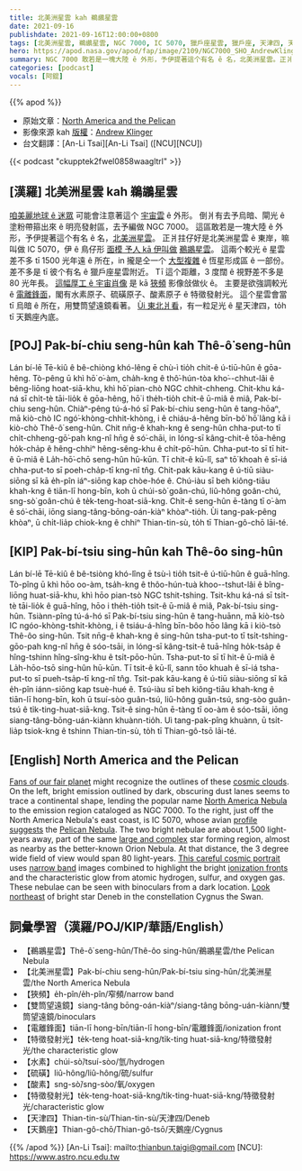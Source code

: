 ```yaml
---
title: 北美洲星雲 kah 鵜鶘星雲
date: 2021-09-16
publishdate: 2021-09-16T12:00:00+0800
tags: [北美洲星雲, 鵜鶘星雲, NGC 7000, IC 5070, 獵戶座星雲, 獵戶座, 天津四, 天鵝座, 恆星形成區, 電離鋒面]
hero: https://apod.nasa.gov/apod/fap/image/2109/NGC7000_SHO_AndrewKlinger_res65_sig1024.jpg
summary: NGC 7000 敢若是一塊大陸 ê 外形，予伊提著這个有名 ê 名，北美洲星雲。正爿拄仔好是北美洲星雲 ê 東岸，嘛叫做 IC 5070。
categories: [podcast]
vocals: [阿錕]
---
```


{{% apod %}}

- 原始文章：[North America and the Pelican](https://apod.nasa.gov/apod/ap210916.html)
- 影像來源 kah [版權][copyright]：[Andrew Klinger](https://www.astrobin.com/users/ak_astro/)
- 台文翻譯：[An-Li Tsai][An-Li Tsai] ([NCU][NCU])

{{< podcast "ckupptek2fwel0858waagltrl" >}}

## [漢羅] 北美洲星雲 kah 鵜鶘星雲
[咱美麗地球 ê 迷眾][Fans of our fair planet] 可能會注意著這个 [宇宙雲][cosmic clouds] ê 外形。
倒爿有去予烏暗、閘光 ê 塗粉帶箍出來 ê 明亮發射區，去予編做 NGC 7000。
這區敢若是一塊大陸 ê 外形，予伊提著這个有名 ê 名，[北美洲星雲][North America Nebula]。
正爿拄仔好是北美洲星雲 ê 東岸，嘛叫做 IC 5070，伊 ê 鳥仔形 [面模 予人 kā 伊叫做][profile suggests] [鵜鶘星雲][Pelican Nebula]。
這兩个較光 ê 星雲差不多 tī 1500 光年遠 ê 所在，in 攏是仝一个 [大型複雜][large and complex] ê 恆星形成區 ê 一部份。
差不多是 tī 彼个有名 ê 獵戶座星雲附近。
Tī 這个距離，3 度闊 ê 視野差不多是 80 光年長。
[這幅厚工 ê 宇宙肖像][This careful cosmic portrait] 是 kā [狹頻][narrow band] 影像敆做伙 ê。
主要是欲強調較光 ê [電離鋒面][ionization fronts]，閣有水素原子、硫磺原子、酸素原子 ê 特徵發射光。
這个星雲會當 tī 烏暗 ê 所在，用雙筒望遠鏡看著。
[Ùi 東北爿看][Look northeast t]，有一粒足光 ê 星天津四，to̍h tī 天鵝座內底。

## [POJ] Pak-bí-chiu seng-hûn kah Thê-ô͘ seng-hûn
Lán bí-lē Tē-kiû ê bê-chiòng khó-lêng ē chù-ì tio̍h chit-ê ú-tiū-hûn ê gōa-hêng.
Tò-pêng ū khì hō͘ o͘-àm, cha̍h-kng ê thô͘-hún-tòa kho͘--chhut-lâi ê bêng-liōng hoat-siā-khu, khì hō͘ pian-chò NGC chhit-chheng.
Chit-khu ká-ná sī chi̍t-tè tāi-lio̍k ê gōa-hêng, hō͘ i the̍h-tio̍h chit-ê ū-miâ ê miâ, Pak-bí-chiu seng-hûn.
Chiàⁿ-pêng tú-á-hó sī Pak-bí-chiu seng-hûn ê tang-hōaⁿ, mā kiò-chò IC ngó͘-khòng-chhit-khòng, i ê chiáu-á-hêng bīn-bô͘ hō͘ lâng kā i kiò-chò Thê-ô͘ seng-hûn.
Chit nn̄g-ê khah-kng ê seng-hûn chha-put-to tī chi̍t-chheng-gō͘-pah kng-nî hn̄g ê só͘-chāi, in lóng-sī kâng-chit-ê tōa-hêng ho̍k-cha̍p ê hêng-chhiⁿ hêng-sêng-khu ê chi̍t-pō͘-hūn.
Chha-put-to sī tī hit-ê ū-miâ ê La̍h-hō͘-chō seng-hûn hū-kūn.
Tī chit-ê kū-lî, saⁿ tō͘ khoah ê sī-iá chha-put-to sī poeh-cha̍p-tī kng-nî tn̂g.
Chit-pak kāu-kang ê ú-tiū siàu-siōng sī kā e̍h-pîn iáⁿ-siōng kap chòe-hóe ê.
Chú-iàu sī beh kiông-tiāu khah-kng ê tiān-lī hong-bīn, koh ū chúi-sò͘ goân-chú, liû-hông goân-chú, sng-sò͘ goân-chú ê te̍k-teng-hoat-siā-kng.
Chit-ê seng-hûn ē-tàng tī o͘-àm ê só͘-chāi, iōng siang-tâng-bōng-oán-kiàⁿ khòaⁿ-tio̍h.
Ùi tang-pak-pêng khòaⁿ, ū chi̍t-lia̍p chiok-kng ê chhiⁿ Thian-tin-sù, to̍h tī Thian-gô-chō lāi-té.

## [KIP] Pak-bí-tsiu sing-hûn kah Thê-ôo sing-hûn
Lán bí-lē Tē-kiû ê bê-tsiòng khó-lîng ē tsù-ì tio̍h tsit-ê ú-tiū-hûn ê guā-hîng.
Tò-pîng ū khì hōo oo-àm, tsa̍h-kng ê thôo-hún-tuà khoo--tshut-lâi ê bîng-liōng huat-siā-khu, khì hōo pian-tsò NGC tshit-tshing.
Tsit-khu ká-ná sī tsi̍t-tè tāi-lio̍k ê guā-hîng, hōo i the̍h-tio̍h tsit-ê ū-miâ ê miâ, Pak-bí-tsiu sing-hûn.
Tsiànn-pîng tú-á-hó sī Pak-bí-tsiu sing-hûn ê tang-huānn, mā kiò-tsò IC ngóo-khòng-tshit-khòng, i ê tsiáu-á-hîng bīn-bôo hōo lâng kā i kiò-tsò Thê-ôo sing-hûn.
Tsit nn̄g-ê khah-kng ê sing-hûn tsha-put-to tī tsi̍t-tshing-gōo-pah kng-nî hn̄g ê sóo-tsāi, in lóng-sī kâng-tsit-ê tuā-hîng ho̍k-tsa̍p ê hîng-tshinn hîng-sîng-khu ê tsi̍t-pōo-hūn.
Tsha-put-to sī tī hit-ê ū-miâ ê La̍h-hōo-tsō sing-hûn hū-kūn.
Tī tsit-ê kū-lî, sann tōo khuah ê sī-iá tsha-put-to sī pueh-tsa̍p-tī kng-nî tn̂g.
Tsit-pak kāu-kang ê ú-tiū siàu-siōng sī kā e̍h-pîn iánn-siōng kap tsuè-hué ê.
Tsú-iàu sī beh kiông-tiāu khah-kng ê tiān-lī hong-bīn, koh ū tsuí-sòo guân-tsú, liû-hông guân-tsú, sng-sòo guân-tsú ê ti̍k-ting-huat-siā-kng.
Tsit-ê sing-hûn ē-tàng tī oo-àm ê sóo-tsāi, iōng siang-tâng-bōng-uán-kiànn khuànn-tio̍h.
Uì tang-pak-pîng khuànn, ū tsi̍t-lia̍p tsiok-kng ê tshinn Thian-tin-sù, to̍h tī Thian-gô-tsō lāi-té.

## [English] North America and the Pelican
[Fans of our fair planet][Fans of our fair planet] might recognize the outlines of these [cosmic clouds][cosmic clouds].
On the left, bright emission outlined by dark, obscuring dust lanes seems to trace a continental shape, lending the popular name [North America Nebula][North America Nebula] to the emission region cataloged as NGC 7000.
To the right, just off the North America Nebula's east coast, is IC 5070, whose avian [profile suggests][profile suggests] the [Pelican Nebula][Pelican Nebula].
The two bright nebulae are about 1,500 light-years away, part of the same [large and complex][large and complex] star forming region, almost as nearby as the better-known Orion Nebula.
At that distance, the 3 degree wide field of view would span 80 light-years.
[This careful cosmic portrait][This careful cosmic portrait] uses [narrow band][narrow band] images combined to highlight the bright [ionization fronts][ionization fronts] and the characteristic glow from atomic hydrogen, sulfur, and oxygen gas.
These nebulae can be seen with binoculars from a dark location.
[Look northeast][Look northeast e] of bright star Deneb in the constellation Cygnus the Swan.

## 詞彙學習（漢羅/POJ/KIP/華語/English）
- 【鵜鶘星雲】Thê-ô͘ seng-hûn/Thê-ôo sing-hûn/鵜鶘星雲/the Pelican Nebula
- 【北美洲星雲】Pak-bí-chiu seng-hûn/Pak-bí-tsiu sing-hûn/北美洲星雲/the North America Nebula
- 【狹頻】e̍h-pîn/e̍h-pîn/窄頻/narrow band
- 【雙筒望遠鏡】siang-tâng bōng-oán-kiàⁿ/siang-tâng bōng-uán-kiànn/雙筒望遠鏡/binoculars
- 【電離鋒面】tiān-lī hong-bīn/tiān-lī hong-bīn/電離鋒面/ionization front
- 【特徵發射光】te̍k-teng hoat-siā-kng/ti̍k-ting huat-siā-kng/特徵發射光/the characteristic glow
- 【水素】chúi-sò͘/tsuí-sòo/氫/hydrogen
- 【硫磺】liû-hông/liû-hông/硫/sulfur
- 【酸素】sng-sò͘/sng-sòo/氧/oxygen
- 【特徵發射光】te̍k-teng-hoat-siā-kng/ti̍k-ting-huat-siā-kng/特徵發射光/characteristic glow
- 【天津四】Thian-tin-sù/Thian-tin-sù/天津四/Deneb
- 【天鵝座】Thian-gô-chō/Thian-gô-tsō/天鵝座/Cygnus

{{% /apod %}}
[An-Li Tsai]: mailto:thianbun.taigi@gmail.com
[NCU]: https://www.astro.ncu.edu.tw

[copyright]: https://apod.nasa.gov/apod/fap/lib/about_apod.html#srapply

[Fans of our fair planet]:https://earthobservatory.nasa.gov/
[cosmic clouds]:http://www.atlasoftheuniverse.com/nebclust.html
[North America Nebula]:http://oneminuteastronomer.com/6507/north-america-nebula/
[profile suggests]:https://en.wikipedia.org/wiki/Dixon_Lanier_Merritt
[Pelican Nebula]:https://apod.nasa.gov/apod/ap161119.html
[large and complex]:http://arxiv.org/abs/astro-ph/0201373
[This careful cosmic portrait]:https://www.astrobin.com/27ejyr/0/
[narrow band]:https://apod.nasa.gov/apod/ap060324.html
[ionization fronts]:https://apod.nasa.gov/apod/ap100819.html
[Look northeast e]:https://apod.nasa.gov/apod/ap210129.html
[Look northeast t]:https://apod.tw/daily/20210129/
